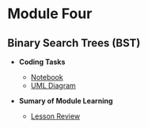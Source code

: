 # Module Four

## Binary Search Trees (BST)

- **Coding Tasks**
    - [Notebook](https://github.com/bennyp85/sit320-advanced-algorithms/blob/master/module%204/Code_Mod4_Trees.ipynb)
    - [UML Diagram](https://github.com/bennyp85/sit320-advanced-algorithms/blob/master/module%204/trees-uml.png)

- **Sumary of Module Learning**
    - [Lesson Review](https://github.com/bennyp85/sit320-advanced-algorithms/blob/master/module%204/lesson-review.pdf)
